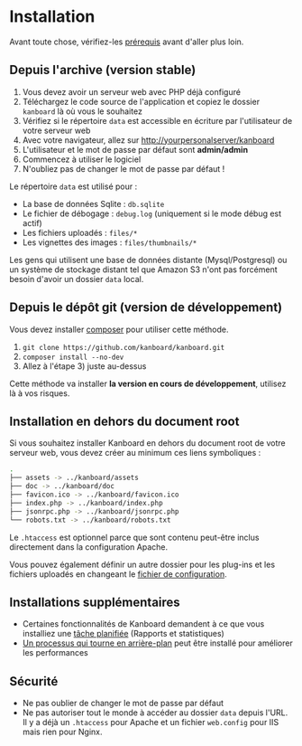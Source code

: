 Installation
============

Avant toute chose, vérifiez-les [prérequis](requirements.markdown) avant d'aller plus loin.

Depuis l'archive (version stable)
---------------------------------

1. Vous devez avoir un serveur web avec PHP déjà configuré
2. Téléchargez le code source de l'application et copiez le dossier `kanboard` là où vous le souhaitez
3. Vérifiez si le répertoire `data` est accessible en écriture par l'utilisateur de votre serveur web
4. Avec votre navigateur, allez sur <http://yourpersonalserver/kanboard>
5. L'utilisateur et le mot de passe par défaut sont **admin/admin**
6. Commencez à utiliser le logiciel
7. N'oubliez pas de changer le mot de passe par défaut !

Le répertoire `data` est utilisé pour :

- La base de données Sqlite : `db.sqlite`
- Le fichier de débogage : `debug.log` (uniquement si le mode débug est actif)
- Les fichiers uploadés : `files/*`
- Les vignettes des images : `files/thumbnails/*`

Les gens qui utilisent une base de données distante (Mysql/Postgresql) ou un système de stockage distant tel que Amazon S3 n'ont pas forcément besoin d'avoir un dossier `data` local.

Depuis le dépôt git (version de développement)
----------------------------------------------

Vous devez installer [composer](https://getcomposer.org/) pour utiliser cette méthode.

1. `git clone https://github.com/kanboard/kanboard.git`
2. `composer install --no-dev`
3. Allez à l'étape 3) juste au-dessus

Cette méthode va installer **la version en cours de développement**, utilisez là à vos risques.

Installation en dehors du document root
---------------------------------------

Si vous souhaitez installer Kanboard en dehors du document root de votre serveur web, vous devez créer au minimum ces liens symboliques :

```bash
.
├── assets -> ../kanboard/assets
├── doc -> ../kanboard/doc
├── favicon.ico -> ../kanboard/favicon.ico
├── index.php -> ../kanboard/index.php
├── jsonrpc.php -> ../kanboard/jsonrpc.php
└── robots.txt -> ../kanboard/robots.txt
```

Le `.htaccess` est optionnel parce que sont contenu peut-être inclus directement dans la configuration Apache.

Vous pouvez également définir un autre dossier pour les plug-ins et les fichiers uploadés en changeant le [fichier de configuration](config.markdown).

Installations supplémentaires
-----------------------------

- Certaines fonctionnalités de Kanboard demandent à ce que vous installiez une [tâche planifiée](cronjob.markdown) (Rapports et statistiques)
- [Un processus qui tourne en arrière-plan](worker.markdown) peut être installé pour améliorer les performances

Sécurité
--------

- Ne pas oublier de changer le mot de passe par défaut
- Ne pas autoriser tout le monde à accéder au dossier `data` depuis l'URL. Il y a déjà un `.htaccess` pour Apache et un fichier `web.config` pour IIS mais rien pour Nginx.
